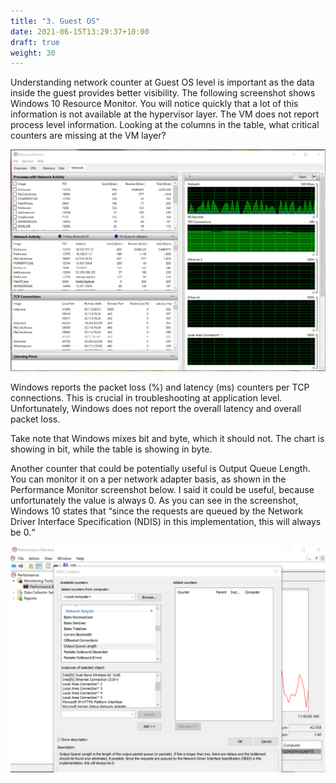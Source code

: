 ```yaml
---
title: "3. Guest OS"
date: 2021-06-15T13:29:37+10:00
draft: true
weight: 30
---
```


Understanding network counter at Guest OS level is important as the data inside the guest provides better visibility. The following screenshot shows Windows 10 Resource Monitor. You will notice quickly that a lot of this information is not available at the hypervisor layer. The VM does not report process level information. Looking at the columns in the table, what critical counters are missing at the VM layer?

![](2.5.3-fig-1.png)

Windows reports the packet loss (%) and latency (ms) counters per TCP connections. This is crucial in troubleshooting at application level. Unfortunately, Windows does not report the overall latency and overall packet loss.

Take note that Windows mixes bit and byte, which it should not. The chart is showing in bit, while the table is showing in byte.

Another counter that could be potentially useful is Output Queue Length. You can monitor it on a per network adapter basis, as shown in the Performance Monitor screenshot below. I said it could be useful, because unfortunately the value is always 0. As you can see in the screenshot, Windows 10 states that “since the requests are queued by the Network Driver Interface Specification (NDIS) in this implementation, this will always be 0.“

![](2.5.3-fig-2.png)